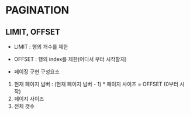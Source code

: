 # PAGINATION

## LIMIT, OFFSET

- LIMIT : 행의 개수를 제한
- OFFSET : 행의 index를 제한(어디서 부터 시작할지)

- 페이징 구현 구성요소 
1. 현재 페이지 넘버 : (현재 페이지 넘버 - 1) * 페이지 사이즈 = OFFSET (0부터 시작)
2. 페이지 사이즈
3. 전체 갯수
